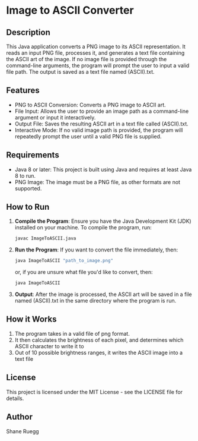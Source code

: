 # Image to ASCII Converter
## Description
This Java application converts a PNG image to its ASCII representation. It reads an input PNG file, processes it, and generates a text file containing the ASCII art of the image. If no image file is provided through the command-line arguments, the program will prompt the user to input a valid file path. The output is saved as a text file named (ASCII).txt.

## Features
- PNG to ASCII Conversion: Converts a PNG image to ASCII art.
- File Input: Allows the user to provide an image path as a command-line argument or input it interactively.
- Output File: Saves the resulting ASCII art in a text file called (ASCII).txt.
- Interactive Mode: If no valid image path is provided, the program will repeatedly prompt the user until a valid PNG file is supplied.

## Requirements
- Java 8 or later: This project is built using Java and requires at least Java 8 to run.
- PNG Image: The image must be a PNG file, as other formats are not supported.

## How to Run

1. **Compile the Program**:
   Ensure you have the Java Development Kit (JDK) installed on your machine. To compile the program, run:
   
   ```bash
   javac ImageToASCII.java
   ```

2. **Run the Program**:
   If you want to convert the file immediately, then:
   
   ```bash
   java ImageToASCII "path_to_image.png"
   ```
   or, if you are unsure what file you'd like to convert, then:

   ```bash
   java ImageToASCII
   ```
3. **Output**:
   After the image is processed, the ASCII art will be saved in a file named (ASCII).txt in the same directory where the program is run.

## How it Works
1. The program takes in a valid file of png format.
2. It then calculates the brightness of each pixel, and determines which ASCII character to write it to
3. Out of 10 possible brightness ranges, it writes the ASCII image into a text file

## License
This project is licensed under the MIT License - see the LICENSE file for details.

## Author
Shane Ruegg

